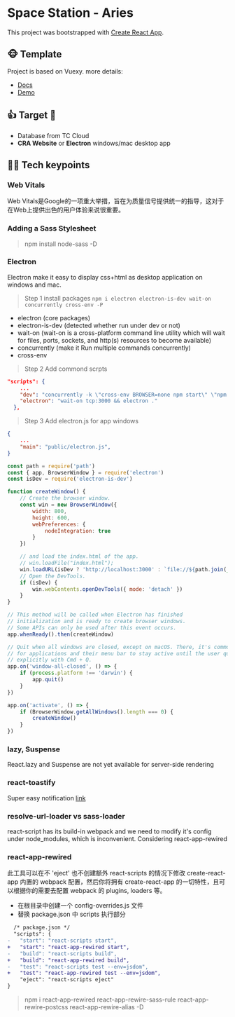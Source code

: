 # Space Station - Aries

This project was bootstrapped with [Create React App](https://github.com/facebook/create-react-app).

## :monkey_face: Template
Project is based on Vuexy. more details:
* [Docs](https://pixinvent.com/demo/vuexy-react-admin-dashboard-template/documentation/docs/)
* [Demo](https://pixinvent.com/demo/vuexy-react-admin-dashboard-template/landing/)

## :+1: Target :whale:
* Database from TC Cloud
* **CRA Website** or **Electron** windows/mac desktop app

## :student: Tech keypoints
### Web Vitals

Web Vitals是Google的一项重大举措，旨在为质量信号提供统一的指导，这对于在Web上提供出色的用户体验来说很重要。

### Adding a Sass Stylesheet
> npm install node-sass -D

### Electron

Electron make it easy to display css+html as desktop application on windows and mac.

> Step 1 install packages
`npm i electron electron-is-dev wait-on concurrently cross-env -P`
* electron (core packages)
* electron-is-dev (detected whether run under dev or not)
* wait-on (wait-on is a cross-platform command line utility which will wait for files, ports, sockets, and http(s) resources to become available)
* concurrently (make it Run multiple commands concurrently)
* cross-env

> Step 2 Add commond scrpts

```json
"scripts": {
    ...
    "dev": "concurrently -k \"cross-env BROWSER=none npm start\" \"npm:electron\"",
    "electron": "wait-on tcp:3000 && electron ."
  },
```

> Step 3 Add electron.js for app windows
```json
{
    ...
    "main": "public/electron.js",
}
```

```javascript
const path = require('path')
const { app, BrowserWindow } = require('electron')
const isDev = require('electron-is-dev')

function createWindow() {
    // Create the browser window.
    const win = new BrowserWindow({
        width: 800,
        height: 600,
        webPreferences: {
            nodeIntegration: true
        }
    })

    // and load the index.html of the app.
    // win.loadFile("index.html");
    win.loadURL(isDev ? 'http://localhost:3000' : `file://${path.join(__dirname, '../build/index.html')}`)
    // Open the DevTools.
    if (isDev) {
        win.webContents.openDevTools({ mode: 'detach' })
    }
}

// This method will be called when Electron has finished
// initialization and is ready to create browser windows.
// Some APIs can only be used after this event occurs.
app.whenReady().then(createWindow)

// Quit when all windows are closed, except on macOS. There, it's common
// for applications and their menu bar to stay active until the user quits
// explicitly with Cmd + Q.
app.on('window-all-closed', () => {
    if (process.platform !== 'darwin') {
        app.quit()
    }
})

app.on('activate', () => {
    if (BrowserWindow.getAllWindows().length === 0) {
        createWindow()
    }
})
```


### lazy, Suspense
React.lazy and Suspense are not yet available for server-side rendering

### react-toastify
Super easy notification [link](https://www.npmjs.com/package/react-toastify)

### resolve-url-loader vs sass-loader
react-script has its build-in webpack and we need to modify it's config under node_modules, which is inconvenient. Considering react-app-rewired

### react-app-rewired
此工具可以在不 'eject' 也不创建额外 react-scripts 的情况下修改 create-react-app 内置的 webpack 配置，然后你将拥有 create-react-app 的一切特性，且可以根据你的需要去配置 webpack 的 plugins, loaders 等。

* 在根目录中创建一个 config-overrides.js 文件
* 替换 package.json 中 scripts 执行部分
```diff
  /* package.json */
  "scripts": {
-   "start": "react-scripts start",
+   "start": "react-app-rewired start",
-   "build": "react-scripts build",
+   "build": "react-app-rewired build",
-   "test": "react-scripts test --env=jsdom",
+   "test": "react-app-rewired test --env=jsdom",
    "eject": "react-scripts eject"
}
```

> npm i react-app-rewired react-app-rewire-sass-rule react-app-rewire-postcss react-app-rewire-alias -D
